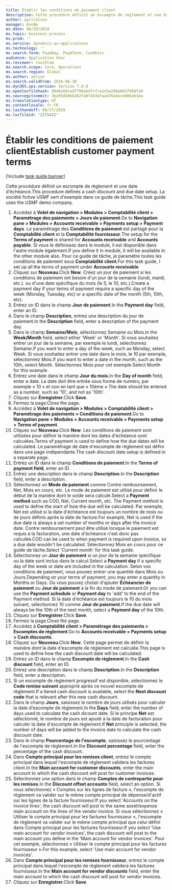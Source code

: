 ```yaml
---
title: Établir les conditions de paiement client
description: Cette procédure définit un escompte de règlement et une date d'échéance.
author: aprilolson
manager: AnnBe
ms.date: 08/29/2018
ms.topic: business-process
ms.prod: ''
ms.service: dynamics-ax-applications
ms.technology: ''
ms.search.form: PaymDay, PaymTerm, CashDisc
audience: Application User
ms.reviewer: roschlom
ms.search.scope: Core, Operations
ms.search.region: Global
ms.author: aolson
ms.search.validFrom: 2016-06-30
ms.dyn365.ops.version: Version 7.0.0
ms.openlocfilehash: 09e618dcedf798a5dfcfce2c6a296a8d37908fa9
ms.sourcegitcommit: 3ba95d50b8262fa0f43d4faad76adac4d05eb3ea
ms.translationtype: HT
ms.contentlocale: fr-FR
ms.lasthandoff: 09/27/2019
ms.locfileid: "2175422"
---
```

# <a name="establish-customer-payment-terms"></a><span data-ttu-id="4d9c5-103">Établir les conditions de paiement client</span><span class="sxs-lookup"><span data-stu-id="4d9c5-103">Establish customer payment terms</span></span>

[!include [task guide banner](../../includes/task-guide-banner.md)]

<span data-ttu-id="4d9c5-104">Cette procédure définit un escompte de règlement et une date d'échéance.</span><span class="sxs-lookup"><span data-stu-id="4d9c5-104">This procedure defines a cash discount and due date setup.</span></span> <span data-ttu-id="4d9c5-105">La société fictive USMF sert d'exemple dans ce guide de tâche.</span><span class="sxs-lookup"><span data-stu-id="4d9c5-105">This task guide uses the USMF demo company.</span></span>

1. <span data-ttu-id="4d9c5-106">Accédez à **Volet de navigation > Modules > Comptabilité client > Paramétrage des paiements > Jours de paiement**.</span><span class="sxs-lookup"><span data-stu-id="4d9c5-106">Go to **Navigation pane > Modules > Accounts receivable > Payments setup > Payment days**.</span></span> <span data-ttu-id="4d9c5-107">Le paramétrage des **Conditions de paiement** est partagé pour la **Comptabilité client** et la **Comptabilité fournisseur**.</span><span class="sxs-lookup"><span data-stu-id="4d9c5-107">The setup for the **Terms of payment** is shared for **Accounts receivable** and **Accounts payable**.</span></span> <span data-ttu-id="4d9c5-108">Si vous le définissez dans le module, il est disponible dans l'autre module également.</span><span class="sxs-lookup"><span data-stu-id="4d9c5-108">If you define it in module, it will be available in the other module also.</span></span> <span data-ttu-id="4d9c5-109">Pour ce guide de tâche, je paramètre toutes les conditions de paiement sous **Comptabilité client**.</span><span class="sxs-lookup"><span data-stu-id="4d9c5-109">For this task guide, I set up all the terms of payment under **Accounts receivable**.</span></span>
2. <span data-ttu-id="4d9c5-110">Cliquez sur **Nouveau**.</span><span class="sxs-lookup"><span data-stu-id="4d9c5-110">Click **New**.</span></span> <span data-ttu-id="4d9c5-111">Créez un jour de paiement si les conditions de paiement ont besoin d'un jour de la semaine (lundi, mardi, etc.). ou d'une date spécifique du mois (le 5, le 10, etc.).</span><span class="sxs-lookup"><span data-stu-id="4d9c5-111">Create a payment day if your terms of payment require a specific day of the week (Monday, Tuesday, etc) or a specific date of the month (5th, 10th, etc).</span></span> 
3. <span data-ttu-id="4d9c5-112">Entrez un ID dans le champ **Jour de paiement**.</span><span class="sxs-lookup"><span data-stu-id="4d9c5-112">In the **Payment day** field, enter an ID.</span></span>
4. <span data-ttu-id="4d9c5-113">Dans le champ **Description**, entrez une description du jour de paiement.</span><span class="sxs-lookup"><span data-stu-id="4d9c5-113">In the **Description** field, enter a description of the payment day.</span></span>
5. <span data-ttu-id="4d9c5-114">Dans le champ **Semaine/Mois**, sélectionnez Semaine ou Mois.</span><span class="sxs-lookup"><span data-stu-id="4d9c5-114">In the **Week/Month** field, select either 'Week' or 'Month'.</span></span> <span data-ttu-id="4d9c5-115">Si vous souhaitez entrer un jour de la semaine, par exemple le lundi, sélectionnez Semaine.</span><span class="sxs-lookup"><span data-stu-id="4d9c5-115">If you want to enter a day of the week, such as Monday, select Week.</span></span> <span data-ttu-id="4d9c5-116">Si vous souhaitez entrer une date dans le mois, le 10 par exemple, sélectionnez Mois.</span><span class="sxs-lookup"><span data-stu-id="4d9c5-116">If you want to enter a date in the month, such as the 10th, select Month.</span></span> <span data-ttu-id="4d9c5-117">Sélectionnez Mois pour cet exemple.</span><span class="sxs-lookup"><span data-stu-id="4d9c5-117">Select Month for this example.</span></span> 
6. <span data-ttu-id="4d9c5-118">Entrez une date dans le champ **Jour du mois**.</span><span class="sxs-lookup"><span data-stu-id="4d9c5-118">In the **Day of month** field, enter a date.</span></span> <span data-ttu-id="4d9c5-119">La date doit être entrée sous forme de numéro, par exemple « 10 » et non en tant que « 10ème ».</span><span class="sxs-lookup"><span data-stu-id="4d9c5-119">The date should be entered as a number, such as '10', and not as '10th'.</span></span> 
7. <span data-ttu-id="4d9c5-120">Cliquez sur **Enregistrer**.</span><span class="sxs-lookup"><span data-stu-id="4d9c5-120">Click **Save**.</span></span>
8. <span data-ttu-id="4d9c5-121">Fermez la page.</span><span class="sxs-lookup"><span data-stu-id="4d9c5-121">Close the page.</span></span>
9. <span data-ttu-id="4d9c5-122">Accédez à **Volet de navigation > Modules > Comptabilité client > Paramétrage des paiements > Conditions de paiement**.</span><span class="sxs-lookup"><span data-stu-id="4d9c5-122">Go to **Navigation pane > Modules > Accounts receivable > Payments setup > Terms of payment**.</span></span>
10. <span data-ttu-id="4d9c5-123">Cliquez sur **Nouveau**.</span><span class="sxs-lookup"><span data-stu-id="4d9c5-123">Click **New**.</span></span> <span data-ttu-id="4d9c5-124">Les conditions de paiement sont utilisées pour définir la manière dont les dates d'échéance sont calculées.</span><span class="sxs-lookup"><span data-stu-id="4d9c5-124">Terms of payment is used to define how the due dates will be calculated.</span></span> <span data-ttu-id="4d9c5-125">Le paramétrage de date d'escompte de règlement est défini dans une page indépendante.</span><span class="sxs-lookup"><span data-stu-id="4d9c5-125">The cash discount date setup is defined in a separate page.</span></span> 
11. <span data-ttu-id="4d9c5-126">Entrez un ID dans le champ **Conditions de paiement**.</span><span class="sxs-lookup"><span data-stu-id="4d9c5-126">In the **Terms of payment field**, enter an ID.</span></span>
12. <span data-ttu-id="4d9c5-127">Entrez une description dans le champ **Description**.</span><span class="sxs-lookup"><span data-stu-id="4d9c5-127">In the **Description** field, enter a description.</span></span>
13. <span data-ttu-id="4d9c5-128">Sélectionnez un **Mode de paiement** comme Contre remboursement, Net, Mois en cours, etc. Le mode de paiement est utilisé pour définir le début de la manière dont le solde sera calculé.</span><span class="sxs-lookup"><span data-stu-id="4d9c5-128">Select a **Payment method** such as COD, Net, Current month, etc. The Payment method is used to define the start of how the due will be calculated.</span></span> <span data-ttu-id="4d9c5-129">Par exemple, Net est utilisé si la date d'échéance est toujours un nombre de mois ou de jours définis après la date de facture.</span><span class="sxs-lookup"><span data-stu-id="4d9c5-129">For example, Net is used if the due date is always a set number of months or days after the invoice date.</span></span> <span data-ttu-id="4d9c5-130">Contre remboursement peut être utilisé lorsque le paiement est requis à la facturation, une date d'échéance n'est donc pas calculée.</span><span class="sxs-lookup"><span data-stu-id="4d9c5-130">COD can be used to when payment is required upon invoice, so a due date wouldn't be calculated.</span></span> <span data-ttu-id="4d9c5-131">Sélectionnez Mois en cours pour ce guide de tâche.</span><span class="sxs-lookup"><span data-stu-id="4d9c5-131">Select 'Current month' for this task guide.</span></span>  
14. <span data-ttu-id="4d9c5-132">Sélectionnez un **Jour de paiement** si un jour de la semaine spécifique ou la date sont inclus dans le calcul.</span><span class="sxs-lookup"><span data-stu-id="4d9c5-132">Select a **Payment day** if a specific day of the  week or date are included in the calculation.</span></span> <span data-ttu-id="4d9c5-133">Selon vos conditions de paiement, vous pouvez entrer une quantité dans Mois ou Jours.</span><span class="sxs-lookup"><span data-stu-id="4d9c5-133">Depending on your terms of payment, you may enter a quantity in Months or Days.</span></span> <span data-ttu-id="4d9c5-134">Ou vous pouvez choisir d'ajouter **Échéancier de paiement** ou **Jour de paiement** à la fin du mode de paiement.</span><span class="sxs-lookup"><span data-stu-id="4d9c5-134">Or you can use the **Payment schedule** or **Payment day** to 'add' to the end of the Payment method.</span></span> <span data-ttu-id="4d9c5-135">Si la date d'échéance est toujours le 10 du mois suivant, sélectionnez 10 comme **Jour de paiement**.</span><span class="sxs-lookup"><span data-stu-id="4d9c5-135">If the due date will always be the 10th of the next month, select a **Payment day** of the 10th.</span></span> 
15. <span data-ttu-id="4d9c5-136">Cliquez sur **Enregistrer**.</span><span class="sxs-lookup"><span data-stu-id="4d9c5-136">Click **Save**.</span></span>
16. <span data-ttu-id="4d9c5-137">Fermez la page.</span><span class="sxs-lookup"><span data-stu-id="4d9c5-137">Close the page.</span></span>
17. <span data-ttu-id="4d9c5-138">Accédez à **Comptabilité client > Paramétrage des paiements > Escomptes de règlement**.</span><span class="sxs-lookup"><span data-stu-id="4d9c5-138">Go to **Accounts receivable > Payments setup > Cash discounts**.</span></span>
18. <span data-ttu-id="4d9c5-139">Cliquez sur **Nouveau**.</span><span class="sxs-lookup"><span data-stu-id="4d9c5-139">Click **New**.</span></span> <span data-ttu-id="4d9c5-140">Cette page permet de définir la manière dont la date d'escompte de règlement est calculée.</span><span class="sxs-lookup"><span data-stu-id="4d9c5-140">This page is used to define how the cash discount date will be calculated.</span></span> 
19. <span data-ttu-id="4d9c5-141">Entrez un ID dans le champ **Escompte de règlement**.</span><span class="sxs-lookup"><span data-stu-id="4d9c5-141">In the **Cash discount** field, enter an ID.</span></span>
20. <span data-ttu-id="4d9c5-142">Entrez une description dans le champ **Description**.</span><span class="sxs-lookup"><span data-stu-id="4d9c5-142">In the **Description** field, enter a description.</span></span>
21. <span data-ttu-id="4d9c5-143">Si un escompte de règlement progressif est disponible, sélectionnez le **Code remise suivant** approprié après ce nouvel escompte de règlement.</span><span class="sxs-lookup"><span data-stu-id="4d9c5-143">If a tiered cash discount is available, select the **Next discount code** that is relevant after this new cash discount.</span></span>
22. <span data-ttu-id="4d9c5-144">Dans le champ **Jours**, saisissez le nombre de jours utilisés pour calculer la date d'escompte de règlement.</span><span class="sxs-lookup"><span data-stu-id="4d9c5-144">In the **Days** field, enter the number of days used to calculate the cash dicount date.</span></span> <span data-ttu-id="4d9c5-145">Si le principe **Net** est sélectionné, le nombre de jours est ajouté à la date de facturation pour calculer la date d'escompte de règlement.</span><span class="sxs-lookup"><span data-stu-id="4d9c5-145">If **Net** principle is selected, the number of days will be added to the invoice date to calculate the cash discount date.</span></span>  
23. <span data-ttu-id="4d9c5-146">Dans le champ **Pourcentage de l'escompte**, saisissez le pourcentage de l'escompte de règlement.</span><span class="sxs-lookup"><span data-stu-id="4d9c5-146">In the **Discount percentage** field, enter the percentage of the cash discount.</span></span>
24. <span data-ttu-id="4d9c5-147">Dans **Compte principal pour les remises client**, entrez le compte principal dans lequel l'escompte de règlement validera les factures client.</span><span class="sxs-lookup"><span data-stu-id="4d9c5-147">In the **Main account for customer discounts**, enter the main account to which the cash discount will post for customer invoices.</span></span>
25. <span data-ttu-id="4d9c5-148">Sélectionnez une option dans le champ **Comptes de contrepartie pour les remises**.</span><span class="sxs-lookup"><span data-stu-id="4d9c5-148">In the **Discount offset accounts** field, select an option.</span></span> <span data-ttu-id="4d9c5-149">Si vous sélectionnez « Comptes sur les lignes de facture », l'escompte de règlement va valider sur le même compte principal de dépense/d'actif sur les lignes de la facture fournisseur.</span><span class="sxs-lookup"><span data-stu-id="4d9c5-149">If you select 'Accounts on the invoice lines', the cash discount will post to the same asset/expense main account on the lines of the vendor invoice.</span></span> <span data-ttu-id="4d9c5-150">Si vous sélectionnez « Utiliser le compte principal pour les factures fournisseur », l'escompte de règlement va valider sur le même compte principal que celui défini dans Compte principal pour les factures fournisseur.</span><span class="sxs-lookup"><span data-stu-id="4d9c5-150">If you select 'Use main account for vendor invoices', the cash discount will post to the main account you define in the 'Main account for vendor invoices'.</span></span> <span data-ttu-id="4d9c5-151">Pour cet exemple, sélectionnez « Utiliser le compte principal pour les factures fournisseur ».</span><span class="sxs-lookup"><span data-stu-id="4d9c5-151">For this example, select 'Use main account for vendor invoices'.</span></span> 
26. <span data-ttu-id="4d9c5-152">Dans **Compte principal pour les remises fournisseur**, entrez le compte principal dans lequel l'escompte de règlement validera les factures fournisseur.</span><span class="sxs-lookup"><span data-stu-id="4d9c5-152">In the **Main account for vendor discounts** field, enter the main account to which the cash discount will post for vendor invoices.</span></span>
27. <span data-ttu-id="4d9c5-153">Cliquez sur **Enregistrer**.</span><span class="sxs-lookup"><span data-stu-id="4d9c5-153">Click **Save**.</span></span>

